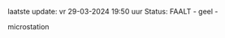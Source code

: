 laatste update: 
vr 29-03-2024 19:50   uur 
Status: FAALT - geel - 
<div class="service Y">microstation</div>